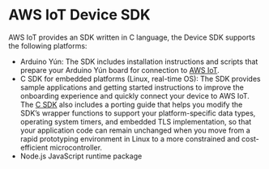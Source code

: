 # AWS IoT Device SDK

AWS IoT provides an SDK written in C language, the Device SDK supports the following platforms:


*  Arduino Yún: The SDK includes installation instructions and scripts that prepare your Arduino Yún board for connection to [AWS IoT](https://github.com/aws/aws-iot-device-sdk-arduino-yun/). 
* C SDK for embedded platforms (Linux, real-time OS):  The SDK provides sample applications and getting started instructions to improve the onboarding experience and quickly connect your device to AWS IoT. The [C SDK](https://github.com/aws/aws-iot-device-sdk-embedded-C/) also includes a porting guide that helps you modify the SDK’s wrapper functions to support your platform-specific data types, operating system timers, and embedded TLS implementation, so that your application code can remain unchanged when you move from a rapid prototyping environment in Linux to a more constrained and cost-efficient microcontroller. 
* Node.js JavaScript runtime package
 



